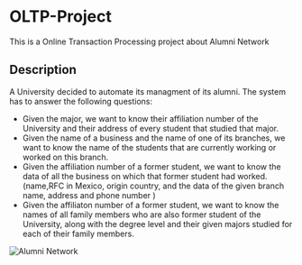 # OLTP-Project
This is a Online Transaction Processing project about Alumni Network

## Description
A University decided to automate its managment of its alumni. The system has to answer the following questions:
* Given the major, we want to know their affiliation number of the University and their address of every student that studied that major.
* Given the name of a business and the name of one of its branches, we want to know the name of the students that are currently working or worked on this branch.
* Given the affiliation number of a former student, we want to know the data of all the business on which that former student had worked. (name,RFC in Mexico, origin country, and the data of the given branch name, address and phone number )
* Given the affiliaton number of a former student, we want to know the names of all family members who are also former student of the University, along with the degree level and their given majors studied for each of their family members.


![Alumni Network](https://www.adweek.com/wp-content/uploads/2019/05/gg-leverage-alumni-CONTENT-2019.jpg)
